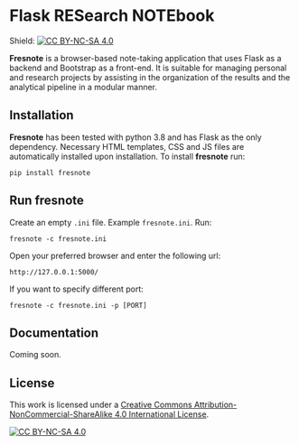 # Flask RESearch NOTEbook

Shield: [![CC BY-NC-SA 4.0][cc-by-nc-sa-shield]][cc-by-nc-sa]

**Fresnote** is a browser-based note-taking application that uses Flask as a backend and Bootstrap as a front-end. It is suitable for managing personal and research projects by assisting in the organization of the results and the analytical pipeline in a modular manner.

## Installation

**Fresnote** has been tested with python 3.8 and has Flask as the only dependency. Necessary HTML templates, CSS and JS files are automatically installed upon installation. 
To install **fresnote** run:
```
pip install fresnote
```

## Run fresnote

Create an empty `.ini` file. Example `fresnote.ini`.
Run:
```
fresnote -c fresnote.ini
```

Open your preferred browser and enter the following url:
```
http://127.0.0.1:5000/
```

If you want to specify different port:
```
fresnote -c fresnote.ini -p [PORT]
```


## Documentation

Coming soon.


## License

This work is licensed under a
[Creative Commons Attribution-NonCommercial-ShareAlike 4.0 International License][cc-by-nc-sa].

[![CC BY-NC-SA 4.0][cc-by-nc-sa-image]][cc-by-nc-sa]

[cc-by-nc-sa]: http://creativecommons.org/licenses/by-nc-sa/4.0/
[cc-by-nc-sa-image]: https://licensebuttons.net/l/by-nc-sa/4.0/88x31.png
[cc-by-nc-sa-shield]: https://img.shields.io/badge/License-CC%20BY--NC--SA%204.0-lightgrey.svg
